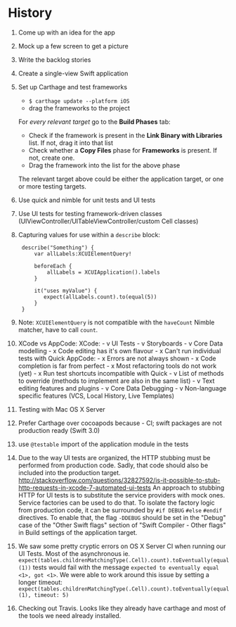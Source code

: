 # History

1. Come up with an idea for the app
1. Mock up a few screen to get a picture
1. Write the backlog stories
1. Create a single-view Swift application
1. Set up Carthage and test frameworks
    
    - `$ carthage update --platform iOS`
    - drag the frameworks to the project
    
    For *every relevant target* go to the **Build Phases** tab:
        
      - Check if the framework is present in the **Link Binary with Libraries** list. If not, drag it into that list
      - Check whether a **Copy Files** phase for **Frameworks** is present. If not, create one.
      - Drag the framework into the list for the above phase
      
    The relevant target above could be either the application target, or one or more testing targets.

1. Use quick and nimble for unit tests and UI tests
1. Use UI tests for testing framework-driven classes (UIViewController/UITableViewController/custom Cell classes)
1. Capturing values for use within a `describe` block:

        describe("Something") {
            var allLabels:XCUIElementQuery!
            
            beforeEach {
                allLabels = XCUIApplication().labels
            }
            
            it("uses myValue") {
               expect(allLabels.count).to(equal(5))
            }
        }

1. Note: `XCUIElementQuery` is not compatible with the `haveCount` Nimble matcher, have to call `count`.
1. XCode vs AppCode:
    XCode:
        - v UI Tests
        - v Storyboards
        - v Core Data modelling
        - x Code editing has it's own flavour
        - x Can't run individual tests with Quick
    AppCode:
        - x Errors are not always shown
        - x Code completion is far from perfect
        - x Most refactoring tools do not work (yet)
        - x Run test shortcuts incompatible with Quick
        - v List of methods to override (methods to implement are also in the same list)
        - v Text editing features and plugins
        - v Core Data Debugging
        - v Non-language specific features (VCS, Local History, Live Templates)
        
1. Testing with Mac OS X Server
1. Prefer Carthage over cocoapods because - CI; swift packages are not production ready (Swift 3.0)
1. use `@testable` import of the application module in the tests
1. Due to the way UI tests are organized, the HTTP stubbing must be performed from production code. Sadly, that 
code should also be included into the production target.
http://stackoverflow.com/questions/32827592/is-it-possible-to-stub-http-requests-in-xcode-7-automated-ui-tests
An approach to stubbing HTTP for UI tests is to substitute the service providers with mock ones.
Service factories can be used to do that. To isolate the factory logic from production code,
it can be surrounded by `#if DEBUG` `#else` `#endif` directives. To enable that, the flag `-DDEBUG`
should be set in the "Debug" case of the "Other Swift flags" section of "Swift Compiler - Other flags" in
 Build settings of the application target.
1. We saw some pretty cryptic errors on OS X Server CI when running our UI Tests.  Most of the asynchronous ie.
`expect(tables.childrenMatchingType(.Cell).count).toEventually(equal(1))` tests would fail with the message
`expected to eventually equal <1>, got <1>`.  We were able to work around this issue by setting a longer timeout:
`expect(tables.childrenMatchingType(.Cell).count).toEventually(equal(1), timeout: 5)`
1. Checking out Travis.  Looks like they already have carthage and most of the tools we need already installed.